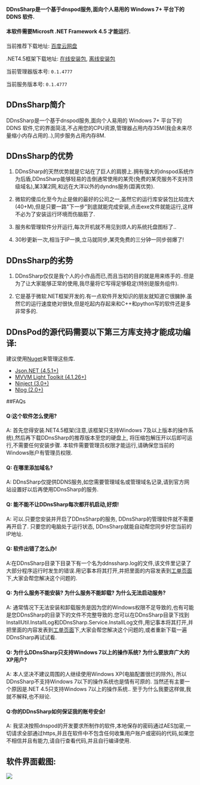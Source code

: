 #### DDnsSharp是一个基于dnspod服务,面向个人易用的 Windows 7+ 平台下的 DDNS 软件.

#### 本软件需要Microsft .NET Framework 4.5 才能运行.

当前推荐下载地址: [百度云网盘](http://pan.baidu.com/share/link?shareid=231766&uk=1040525562)

.NET4.5框架下载地址: [在线安装包](http://go.microsoft.com/fwlink/?LinkId=225704), [离线安装包](http://go.microsoft.com/fwlink/?LinkId=225702)

当前管理器版本号: `0.1.4777`

当前服务版本号: `0.1.4777`

## DDnsSharp简介

DDnsSharp是一个基于dnspod服务,面向个人易用的 Windows 7+ 平台下的 DDNS 软件,它的界面简洁,不占用您的CPU资源,管理器占用内存35M(我会未来尽量缩小内存占用的..),同步服务占用内存8M.

## DDnsSharp的优势

1. DDnsSharp的天然优势就是它站在了巨人的肩膀上.拥有强大的dnspod系统作为后盾,DDnsSharp能够轻易的击倒通常使用的某壳(免费的某壳服务不支持顶级域名),某3某2网,和远在大洋以外的dyndns服务(距离优势).

2. 微软的傻瓜化至今为止是做的最好的公司之一,虽然它的运行库安装包比较庞大(40+M),但是只要一路"下一步"到底就能完成安装,点击exe文件就能运行,这样不必为了安装运行环境而伤脑筋了.

3. 服务和管理软件分开运行,每次开机就不用见到烦人的系统托盘图标了..

4. 30秒更新一次,相当于IP一换,立马就同步,某壳免费的三分钟一同步弱爆了!

## DDnsSharp的劣势

1. DDnsSharp仅仅是我个人的小作品而已,而且当初的目的就是用来练手的..但是为了让大家能够正常的使用,我尽量将它写得足够稳定(特别是服务组件).

2. 它是基于微软.NET框架开发的.有一点软件开发知识的朋友就知道它很臃肿.虽然它的运行速度绝对很快,但是吃起内存起来和C++和python写的软件还是多非常多的.

## DDnsPod的源代码需要以下第三方库支持才能成功编译:

建议使用[Nuget](http://nuget.org/)来管理这些库.

 - [Json.NET (4.5.1+)](http://json.codeplex.com/)
 - [MVVM Light Toolkit (4.1.26+)](http://mvvmlight.codeplex.com/)
 - [Ninject (3.0+)](https://github.com/ninject/ninject)
 - [Nlog (2.0+)](http://nlog-project.org/)

##FAQs

#### Q:这个软件怎么使用?

A: 首先您得安装.NET4.5框架(注意,该框架只支持Windows 7及以上版本的操作系统),然后再下载DDnsSharp的推荐版本至您的硬盘上, 将压缩包解压开以后即可运行,不需要任何安装步骤. 本软件需要管理员权限才能运行,请确保您当前的Windows账户有管理员权限.

#### Q: 在哪里添加域名?

A: DDnsSharp仅提供DDNS服务,如您需要管理域名或管理域名记录,请到官方网站设置好以后再使用DDnsSharp的服务.

#### Q: 能不能不让DDnsSharp每次都开机启动,好烦!

A: 可以.只要您安装并开启了DDnsSharp的服务, DDnsSharp的管理软件就不需要再开启了. 只要您的电脑处于运行状态, DDnsSharp就能自动帮您同步好您当前的IP地址.

#### Q: 软件出错了怎么办!

A:在DDnsSharp目录下目录下有一个名为ddnssharp.log的文件,该文件里记录了大部分程序运行时发生的错误.用记事本将其打开,并把里面的内容发表到[工单页面](https://gitcafe.com/snake/DDnsSharp/tickets)下,大家会帮您解决这个问题的.

#### Q: 为什么服务不能安装? 为什么服务不能卸载? 为什么无法启动服务?

A: 通常情况下无法安装和卸载服务是因为您的Windows权限不足导致的,也有可能是您DDnsSharp的目录下的文件不完整导致的.您可以在DDnsSharp目录下找到InstallUtil.InstallLog和DDnsSharp.Service.InstallLog文件,用记事本将其打开,并把里面的内容发表到[工单页面](https://gitcafe.com/snake/DDnsSharp/tickets)下,大家会帮您解决这个问题的,或者重新下载一遍DDnsSharp再试试看.

#### Q: 为什么DDnsSharp只支持Windows 7以上的操作系统? 为什么要放弃广大的XP用户?

A: 本人坚决不建议周围的人继续使用Windows XP(电脑配置很烂的除外), 所以DDnsSharp不支持Windows 7以下的操作系统也是情有可原的. 当然还有主要一个原因是.NET 4.5只支持Windows 7以上的操作系统.. 至于为什么我要这样做,我就不解释,也不辩论.

#### Q:你的DDnsSharp如何保证我的账号安全!
A: 我坚决按照dnspod的开发要求所制作的软件,本地保存的密码通过AES加密,一切请求全部通过https,并且在软件中不包含任何收集用户账户或密码的代码,如果您不相信并且有能力,请自行查看代码,并且自行编译使用.

## 软件界面截图:

![](https://gitcafe.com/snake/DDnsSharp/raw/master/misc/screenshot.jpg)